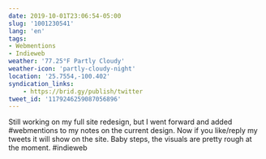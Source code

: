 ```yaml
---
date: 2019-10-01T23:06:54-05:00
slug: '1001230541'
lang: 'en'
tags:
- Webmentions
- Indieweb
weather: '77.25°F Partly Cloudy'
weather-icon: 'partly-cloudy-night'
location: '25.7554,-100.402'
syndication_links:
    - https://brid.gy/publish/twitter
tweet_id: '1179246259087056896'
---
```

Still working on my full site redesign, but I went forward and added #webmentions to my notes on the current design.
Now if you like/reply my tweets it will show on the site. Baby steps, the visuals are pretty rough at the moment. #indieweb
